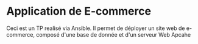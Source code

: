 # Application de E-commerce
Ceci est un TP realisé via Ansible.
Il permet de déployer un site web de e-commerce, composé d'une base de donnée et d'un serveur Web Apcahe
